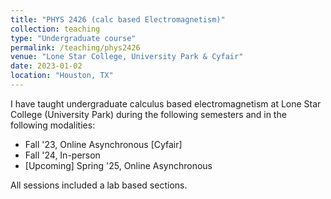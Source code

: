 ```yaml
---
title: "PHYS 2426 (calc based Electromagnetism)"
collection: teaching
type: "Undergraduate course"
permalink: /teaching/phys2426
venue: "Lone Star College, University Park & Cyfair"
date: 2023-01-02
location: "Houston, TX"
---
```

I have taught undergraduate calculus based electromagnetism at Lone Star College (University Park)
during the following semesters and in the following modalities:
- Fall '23, Online Asynchronous [Cyfair]
- Fall '24, In-person
- [Upcoming] Spring '25, Online Asynchronous

All sessions included a lab based sections.
